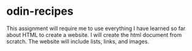 # odin-recipes
This assignment will require me to use everything I have learned so far about HTML to create a website. I will create the html document from scratch. The website will include lists, links, and images. 